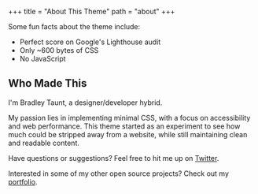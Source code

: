 +++
title = "About This Theme"
path = "about"
+++

Some fun facts about the theme include:

* Perfect score on Google's Lighthouse audit
* Only ~600 bytes of CSS
* No JavaScript

## Who Made This

I'm Bradley Taunt, a designer/developer hybrid. 

My passion lies in implementing minimal CSS, with a focus on accessibility and web performance. This theme started as an experiment to see how much could be stripped away from a website, while still maintaining clean and readable content.

Have questions or suggestions? Feel free to hit me up on [Twitter](https://twitter.com/bradtaunt).

Interested in some of my other open source projects? Check out my [portfolio](https://bradleytaunt.com).

